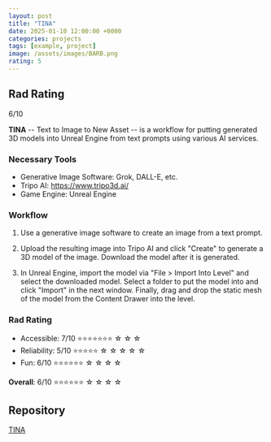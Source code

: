 ```yaml
---
layout: post
title: "TINA"
date: 2025-01-10 12:00:00 +0000
categories: projects
tags: [example, project]
image: /assets/images/BARB.png
rating: 5
---
```


## Rad Rating
6/10

**TINA** -- Text to Image to New Asset -- is a workflow for putting generated 3D models into Unreal Engine from text prompts using various AI services.

### Necessary Tools
- Generative Image Software: Grok, DALL-E, etc.
- Tripo AI: https://www.tripo3d.ai/
- Game Engine: Unreal Engine

### Workflow
1. Use a generative image software to create an image from a text prompt.

2. Upload the resulting image into Tripo AI and click "Create" to generate a 3D model of the image. Download the model after it is generated.

3. In Unreal Engine, import the model via "File > Import Into Level" and select the downloaded model. Select a folder to put the model into and click "Import" in the next window. Finally, drag and drop the static mesh of the model from the Content Drawer into the level.

### Rad Rating

* Accessible:   7/10 ⭐⭐⭐⭐⭐⭐⭐ ☆ ☆ ☆ 
* Reliability:  5/10 ⭐⭐⭐⭐⭐ ☆ ☆ ☆ ☆ ☆
* Fun:          6/10 ⭐⭐⭐⭐⭐⭐ ☆ ☆ ☆ ☆

**Overall**: 6/10 ⭐⭐⭐⭐⭐⭐ ☆ ☆ ☆ ☆

## Repository
[TINA](https://github.com/radlab570/TINA)
